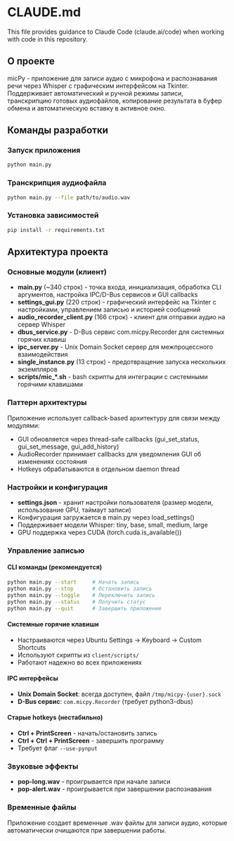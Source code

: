 # CLAUDE.md

This file provides guidance to Claude Code (claude.ai/code) when working with code in this repository.

## О проекте

micPy - приложение для записи аудио с микрофона и распознавания речи через Whisper с графическим интерфейсом на Tkinter. Поддерживает автоматический и ручной режимы записи, транскрипцию готовых аудиофайлов, копирование результата в буфер обмена и автоматическую вставку в активное окно.

## Команды разработки

### Запуск приложения
```bash
python main.py
```

### Транскрипция аудиофайла
```bash
python main.py --file path/to/audio.wav
```

### Установка зависимостей
```bash
pip install -r requirements.txt
```

## Архитектура проекта

### Основные модули (клиент)

- **main.py** (~340 строк) - точка входа, инициализация, обработка CLI аргументов, настройка IPC/D-Bus сервисов и GUI callbacks
- **settings_gui.py** (220 строк) - графический интерфейс на Tkinter с настройками, управлением записью и историей сообщений  
- **audio_recorder_client.py** (166 строк) - клиент для отправки аудио на сервер Whisper
- **dbus_service.py** - D-Bus сервис com.micpy.Recorder для системных горячих клавиш
- **ipc_server.py** - Unix Domain Socket сервер для межпроцессного взаимодействия
- **single_instance.py** (13 строк) - предотвращение запуска нескольких экземпляров
- **scripts/mic_*.sh** - bash скрипты для интеграции с системными горячими клавишами

### Паттерн архитектуры

Приложение использует callback-based архитектуру для связи между модулями:
- GUI обновляется через thread-safe callbacks (gui_set_status, gui_set_message, gui_add_history)
- AudioRecorder принимает callbacks для уведомления GUI об изменениях состояния
- Hotkeys обрабатываются в отдельном daemon thread

### Настройки и конфигурация

- **settings.json** - хранит настройки пользователя (размер модели, использование GPU, таймаут записи)
- Конфигурация загружается в main.py через load_settings()
- Поддерживает модели Whisper: tiny, base, small, medium, large
- GPU поддержка через CUDA (torch.cuda.is_available())

### Управление записью

#### CLI команды (рекомендуется)
```bash
python main.py --start     # Начать запись
python main.py --stop      # Остановить запись
python main.py --toggle    # Переключить запись
python main.py --status    # Получить статус
python main.py --quit      # Завершить приложение
```

#### Системные горячие клавиши
- Настраиваются через Ubuntu Settings → Keyboard → Custom Shortcuts
- Используют скрипты из `client/scripts/`
- Работают надежно во всех приложениях

#### IPC интерфейсы
- **Unix Domain Socket**: всегда доступен, файл `/tmp/micpy-{user}.sock`
- **D-Bus сервис**: `com.micpy.Recorder` (требует python3-dbus)

#### Старые hotkeys (нестабильно)
- **Ctrl + PrintScreen** - начать/остановить запись
- **Ctrl + Ctrl + PrintScreen** - завершить программу
- Требует флаг `--use-pynput`

### Звуковые эффекты

- **pop-long.wav** - проигрывается при начале записи
- **pop-alert.wav** - проигрывается при завершении распознавания

### Временные файлы

Приложение создает временные .wav файлы для записи аудио, которые автоматически очищаются при завершении работы.